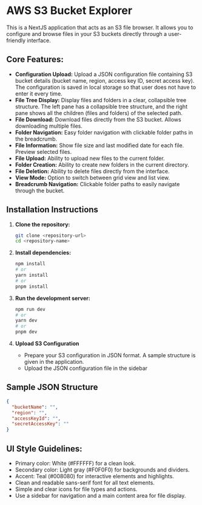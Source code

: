 # AWS S3 Bucket Explorer

This is a NextJS application that acts as an S3 file browser. It allows you to configure and browse files in your S3 buckets directly through a user-friendly interface.

## Core Features:

- **Configuration Upload:** Upload a JSON configuration file containing S3 bucket details (bucket name, region, access key ID, secret access key). The configuration is saved in local storage so that user does not have to enter it every time.
- **File Tree Display:** Display files and folders in a clear, collapsible tree structure. The left pane has a collapsible tree structure, and the right pane shows all the children (files and folders) of the selected path.
- **File Download:** Download files directly from the S3 bucket. Allows downloading multiple files.
- **Folder Navigation:** Easy folder navigation with clickable folder paths in the breadcrumb.
- **File Information:** Show file size and last modified date for each file. Preview selected files.
- **File Upload:** Ability to upload new files to the current folder.
- **Folder Creation:** Ability to create new folders in the current directory.
- **File Deletion:** Ability to delete files directly from the interface.
- **View Mode:** Option to switch between grid view and list view.
- **Breadcrumb Navigation:** Clickable folder paths to easily navigate through the bucket.

## Installation Instructions

1.  **Clone the repository:**

    ```bash
    git clone <repository-url>
    cd <repository-name>
    ```
2.  **Install dependencies:**

    ```bash
    npm install
    # or
    yarn install
    # or
    pnpm install
    ```
3.  **Run the development server:**

    ```bash
    npm run dev
    # or
    yarn dev
    # or
    pnpm dev
    ```
4.  **Upload S3 Configuration**
    *   Prepare your S3 configuration in JSON format. A sample structure is given in the application.
    *   Upload the JSON configuration file in the sidebar
## Sample JSON Structure
```json
{
  "bucketName": "",
  "region": "",
  "accessKeyId": "",
  "secretAccessKey": ""
}
```
## UI Style Guidelines:

-   Primary color: White (#FFFFFF) for a clean look.
-   Secondary color: Light gray (#F0F0F0) for backgrounds and dividers.
-   Accent: Teal (#008080) for interactive elements and highlights.
-   Clean and readable sans-serif font for all text elements.
-   Simple and clear icons for file types and actions.
-   Use a sidebar for navigation and a main content area for file display.

